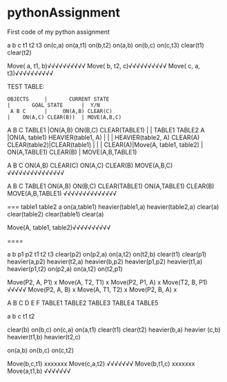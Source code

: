 # pythonAssignment
First code of my python assignment

a b c t1 t2 t3
on(c,a) on(a,t1) on(b,t2)
on(a,b) on(b,c) on(c,t3) clear(t1) clear(t2)

Move( a, t1, b)√√√√√√√√√√
Move( b, t2, c)√√√√√√√√√√
Move( c, a, t3)√√√√√√√√√√


TEST TABLE:

    OBJECTS     |       CURRENT STATE                                       |       GOAL STATE      |  Y/N
     A B C      |     ON(A,B) CLEAR(C)                                      |    ON(A,C) CLEAR(B))  | MOVE(A,B,C)  
  A B C TABLE1  |ON(A,B) ON(B,C) CLEAR(TABLE1)                              |                       |
TABLE1 TABLE2 A |ON(A, table1) HEAVIER(table1, A)                           |                       |
                |   HEAVIER(table2, A) CLEAR(A) CLEAR(table2)|CLEAR(table1) |                       |
                |       CLEAR(A)|Move(A, table1, table2)                    | ON(A,TABLE1) CLEAR(B) | MOVE(A,B,TABLE1)

A B C
ON(A,B) CLEAR(C)
ON(A,C) CLEAR(B)
MOVE(A,B,C) √√√√√√√√√√√√√√√

A B C TABLE1
ON(A,B) ON(B,C) CLEAR(TABLE1)
ON(A,TABLE1) CLEAR(B)
MOVE(A,B,TABLE1) √√√√√√√√√√√√√√



===
table1 table2 a
on(a,table1) heavier(table1,a) heavier(table2,a) clear(a) clear(table2)
clear(table1) clear(a)

Move(A, table1, table2)√√√√√√√√√√

====

a b p1 p2 t1 t2 t3
clear(p2) on(p2,a) on(a,t2) on(t2,b) clear(t1) clear(p1) heavier(a,p2) heavier(t2,a) heavier(b,p2) heavier(p1,p2) heavier(t1,a) heavier(p1,t2)
on(p2,a) on(a,t2) on(t2,p1)

Move(P2, A, P1) x
Move(A, T2, T1) x
Move(P2, P1, A) x
Move(T2, B, P1) √√√√√
Move(P2, A, B)  x
Move(A, T1, T2) x
Move(P2, B, A)  x 

A B C D E F TABLE1 TABLE2 TABLE3 TABLE4 TABLE5

a b c t1 t2

clear(b) on(b,c) on(c,a) on(a,t1) clear(t1) clear(t2) heavier(b,a) heavier (c,b) heavier(t1,b) heavier(t2,c)

on(a,b) on(b,c) on(c,t2)

Move(b,c,t1) xxxxxxx
Move(c,a,t2) √√√√√√√
Move(b,t1,c) xxxxxxx
Move(a,t1,b) √√√√√√√
